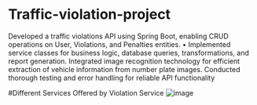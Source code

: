 # Traffic-violation-project
Developed a traffic violations API using Spring Boot, enabling CRUD operations on User, Violations, and Penalties
entities.
• Implemented service classes for business logic, database queries, transformations, and report generation. Integrated
image recognition technology for efficient extraction of vehicle information from number plate images. Conducted
thorough testing and error handling for reliable API functionality

#Different Services Offered by Violation Service
![image](https://github.com/Rakhikumari01/Traffic-violation-project/assets/87942751/35b7f0cb-1316-432b-a858-6063a4080e2d)


